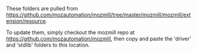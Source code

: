 <!-- This Source Code Form is subject to the terms of the Mozilla Public
   - License, v. 2.0. If a copy of the MPL was not distributed with this
   - file, You can obtain one at http://mozilla.org/MPL/2.0/. -->

These folders are pulled from https://github.com/mozautomation/mozmill/tree/master/mozmill/mozmill/extension/resource.

To update them, simply checkout the mozmill repo at https://github.com/mozautomation/mozmill, 
then copy and paste the 'driver' and 'stdlib' folders to this location. 

